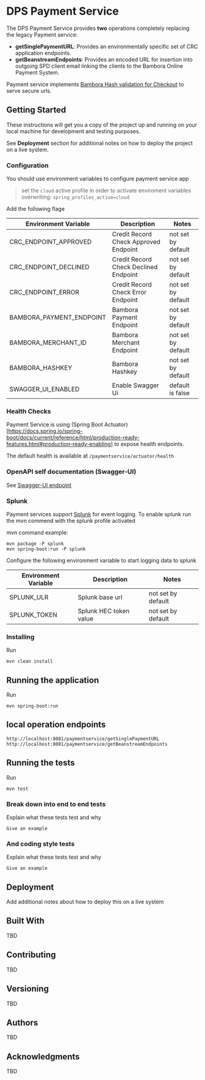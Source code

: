 # DPS Payment Service

The DPS Payment Service provides **two** operations completely replacing the legacy Payment service:

- **getSinglePaymentURL**: Provides an environmentally specific set of CRC application endpoints.
- **getBeanstreamEndpoints**: Provides an encoded URL for insertion into outgoing SPD client email linking the clients to the Bambora Online Payment System.

Payment service implements [Bambora Hash validation for Checkout](https://help.na.bambora.com/hc/en-us/articles/115010303987-Hash-validation-for-Checkout) to serve secure urls.

## Getting Started

These instructions will get you a copy of the project up and running on your local machine for development and testing purposes.  

See **Deployment** section for additional notes on how to deploy the project on a live system.

### Configuration

You should use environment variables to configure payment service app

> set the `cloud` active profile in order to activate enviroment variables overwriting: `spring_profiles_active=cloud`

Add the following flage

| Environment Variable  | Description   | Notes   |
|---|---|---|
| CRC_ENDPOINT_APPROVED | Credit Record Check Approved Endpoint |  not set by default |
| CRC_ENDPOINT_DECLINED | Credit Record Check Declined Endpoint |  not set by default |
| CRC_ENDPOINT_ERROR | Credit Record Check Error Endpoint |  not set by default |
| BAMBORA_PAYMENT_ENDPOINT | Bambora Payment Endpoint |  not set by default |
| BAMBORA_MERCHANT_ID | Bambora Merchant Endpoint |  not set by default |
| BAMBORA_HASHKEY | Bambora Hashkey |  not set by default |
| SWAGGER_UI_ENABLED | Enable Swagger Ui | default is false |

### Health Checks

Payment Service is using (Spring Boot Actuator)[https://docs.spring.io/spring-boot/docs/current/reference/html/production-ready-features.html#production-ready-enabling] to expose health endpoints.

The default health is available at `/paymentservice/actuator/health`

### OpenAPI self documentation (Swagger-UI)
 
See [Swagger-UI endpoint](http://localhost:8081/paymentservice/swagger-ui.html)

### Splunk

Payment services support [Splunk](https://www.splunk.com/) for event logging. To enable splunk run the mvn commend with the splunk profile activated

mvn command example:

```
mvn package -P splunk
mvn spring-boot:run -P splunk
```

Configure the following environment variable to start logging data to splunk

| Environment Variable  | Description   | Notes   |
|---|---|---|
| SPLUNK_ULR | Splunk base url |  not set by default |
| SPLUNK_TOKEN | Splunk HEC token value |  not set by default |

### Installing

Run

```
mvn clean install
```

## Running the application 

Run

```
mvn spring-boot:run
```

## local operation endpoints

```
http://localhost:8081/paymentservice/getSinglePaymentURL
http://localhost:8081/paymentservice/getBeanstreamEndpoints
```

## Running the tests

Run  

```
mvn test
```

### Break down into end to end tests

Explain what these tests test and why

```
Give an example
```

### And coding style tests

Explain what these tests test and why

```
Give an example
```

## Deployment

Add additional notes about how to deploy this on a live system

## Built With

TBD

## Contributing

TBD

## Versioning

TBD

## Authors

TBD

## Acknowledgments

TBD


